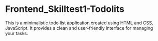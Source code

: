 # Frontend_Skilltest1-Todolits
This is a minimalistic todo list application created using HTML and CSS, JavaScript. It provides a clean and user-friendly interface for managing your tasks.
